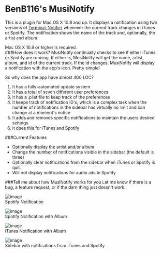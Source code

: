 BenB116's MusiNotify
======

This is a plugin for Mac OS X 10.8 and up. It displays a notification using two versions of [Terminal-Notifier](https://github.com/alloy/terminal-notifier) whenever the current track changes in iTunes or Spotify. The notification shows the name of the track and, optionally, the artist and album.

Mac OS X 10.8 or higher is required.
<br>
###How does it work?
MusiNotify continually checks to see if either iTunes or Spotify are running. If either is, MusiNotify will get the name, artist, album, and id of the current track. If the id changes, MusiNotify will display a notification with the app's icon. Pretty simple!

So why does the app have almost 400 LOC? 

1.	It has a fully-automated update system
2.	It has a total of seven different user preferences
3.	It has a .plist file to keep track of the preferences
3.	It keeps track of notification ID's, which is a complex task when the number of notifications in the sidebar has virtually no limit and can change at a moment's notice
4.	It adds and removes specific notifications to maintain the users desired settings
4.	It does this for iTunes and Spotify

###Current Features
* Optionally display the artist and/or album
* Change the number of notifications visible in the sidebar (the default is three)
* Optionally clear notifications from the sidebar when iTunes or Spotify is quit.
* Will not display notifications for audio ads in Spotify

###Tell me about how MusiNotify works for you
Let me know if there is a bug, a feature request, or if the darn thing just doesn't work.


![image](http://f.cl.ly/items/0A2P2O0W3L053n1I3x0L/Spot%20Art.png)
<br>
Spotify Notification

![image](http://f.cl.ly/items/0x3P2W1K2U3Z0q3k083s/Spot%20all.png)
<br>
Spotify Notification with Album

![image](http://f.cl.ly/items/1Z3z3l3V3u3J450V1e06/iTunes.png)
<br>
iTunes Notification with Album

![image](http://f.cl.ly/items/1S2w2U0y0X383Z342J37/Sidebar.png)
<br>
Sidebar with notifications from iTunes and Spotify